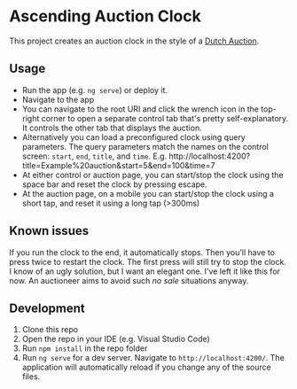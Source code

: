 # Ascending Auction Clock

This project creates an auction clock in the style of a [Dutch Auction](https://en.wikipedia.org/wiki/Dutch_auction).
## Usage

- Run the app (e.g. `ng serve`) or deploy it.
- Navigate to the app
- You can navigate to the root URI and click the wrench icon in the top-right corner to open a separate control tab that's pretty self-explanatory. It controls the other tab that displays the auction.
- Alternatively you can load a preconfigured clock using query parameters. The query parameters match the names on the control screen: `start`, `end`, `title`, and `time`. E.g. http://localhost:4200?title=Example%20auction&start=5&end=100&time=7
- At either control or auction page, you can start/stop the clock using the space bar and reset the clock by pressing escape.
- At the auction page, on a mobile you can start/stop the clock using a short tap, and reset it using a long tap (>300ms)

## Known issues

If you run the clock to the end, it automatically stops. Then you'll have to press twice to restart the clock. The first press will still try to stop the clock. I know of an ugly solution, but I want an elegant one. I've left it like this for now. An auctioneer aims to avoid such _no sale_ situations anyway. 

## Development

1. Clone this repo
2. Open the repo in your IDE (e.g. Visual Studio Code)
3. Run `npm install` in the repo folder
4. Run `ng serve` for a dev server. Navigate to `http://localhost:4200/`. The application will automatically reload if you change any of the source files.
